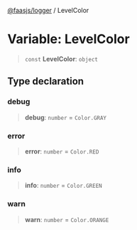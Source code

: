 [@faasjs/logger](../README.md) / LevelColor

# Variable: LevelColor

> `const` **LevelColor**: `object`

## Type declaration

### debug

> **debug**: `number` = `Color.GRAY`

### error

> **error**: `number` = `Color.RED`

### info

> **info**: `number` = `Color.GREEN`

### warn

> **warn**: `number` = `Color.ORANGE`
